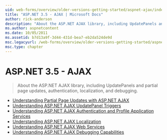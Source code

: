 ```yaml
---
uid: web-forms/overview/older-versions-getting-started/aspnet-ajax/index
title: "ASP.NET 3.5 - AJAX | Microsoft Docs"
author: rick-anderson
description: "About the ASP.NET AJAX library, including UpdatePanels and partial page updates, authentication, localization, and debugging."
ms.author: aspnetcontent
ms.date: 10/05/2011
ms.assetid: b7d13a9f-3d44-431d-bea7-eb2da524de9d
msc.legacyurl: /web-forms/overview/older-versions-getting-started/aspnet-ajax
msc.type: chapter
---
```

ASP.NET 3.5 - AJAX
====================
> About the ASP.NET AJAX library, including UpdatePanels and partial page updates, authentication, localization, and debugging.


- [Understanding Partial Page Updates with ASP.NET AJAX](understanding-partial-page-updates-with-asp-net-ajax.md)
- [Understanding ASP.NET AJAX UpdatePanel Triggers](understanding-asp-net-ajax-updatepanel-triggers.md)
- [Understanding ASP.NET AJAX Authentication and Profile Application Services](understanding-asp-net-ajax-authentication-and-profile-application-services.md)
- [Understanding ASP.NET AJAX Localization](understanding-asp-net-ajax-localization.md)
- [Understanding ASP.NET AJAX Web Services](understanding-asp-net-ajax-web-services.md)
- [Understanding ASP.NET AJAX Debugging Capabilities](understanding-asp-net-ajax-debugging-capabilities.md)
